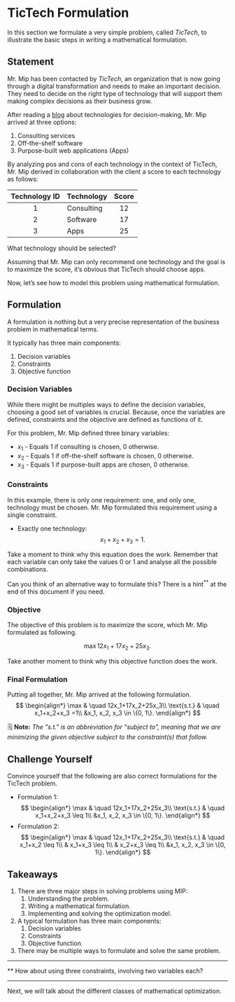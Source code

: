 # TicTech Formulation
In this section we formulate a very simple problem, called *TicTech*,
to illustrate the basic steps in writing a mathematical formulation.

## Statement
Mr. Mip has been contacted by *TicTech*, an organization that is now going 
through a digital transformation and needs to make an important decision. 
They need to decide on the right type of technology that will support them 
making complex decisions as their business grow.

After reading a [blog][purpose-built-apps] about technologies for
decision-making, Mr. Mip arrived at three options:
1. Consulting services
2. Off-the-shelf software
3. Purpose-built web applications (Apps)

By analyzing pos and cons of each technology in the context of TicTech, Mr. 
Mip derived in collaboration with the client a score to each technology as 
follows: 

| **Technology ID** | **Technology** | **Score** |
|:-----------------:|:---------------|:---------:|
|         1         | Consulting     |    12     |
|         2         | Software       |    17     |
|         3         | Apps           |    25     |


What technology should be selected?

Assuming that Mr. Mip can only recommend one technology and the goal is to maximize the score, it’s obvious that TicTech should choose apps. 

Now, let’s see how to model this problem using mathematical formulation.

## Formulation

A formulation is nothing but a very precise representation of the business problem in mathematical terms.

It typically has three main components:
1.	Decision variables
2.	Constraints
3.	Objective function

### Decision Variables
While there might be multiples ways to define the decision variables, choosing a good set of variables is crucial. Because, once the variables are defined, constraints and the objective are defined as functions of it.

For this problem, Mr. Mip defined three binary variables:

- $x_1$	- Equals $1$ if consulting is chosen, $0$ otherwise.
- $x_2$	- Equals $1$ if off-the-shelf software is chosen, $0$ otherwise.
- $x_3$	- Equals $1$ if purpose-built apps are chosen, $0$ otherwise.

### Constraints
In this example, there is only one requirement: one, and only one, technology must be chosen.
Mr. Mip formulated this requirement using a single constraint.

* Exactly one technology:
$$x_1+x_2+x_3=1.$$

Take a moment to think why this equation does the work. Remember that each variable can only take the values $0$ or $1$ and analyse all the possible combinations.

Can you think of an alternative way to formulate this? There is a hint$^{**}$ at the end of this document if you need.

### Objective
The objective of this problem is to maximize the score, which Mr. Mip formulated as following.

$$\max{12x_1 + 17x_2 + 25x_3}.$$

Take another moment to think why this objective function does the work.

### Final Formulation
Putting all together, Mr. Mip arrived at the following formulation.
$$
\begin{align*}
\max & \quad 12x_1+17x_2+25x_3\\
\text{s.t.} & \quad x_1+x_2+x_3 =1\\
&x_1, x_2, x_3 \in \{0, 1\}.
\end{align*}
$$

🗒️ **Note:** 
*The "s.t." is an abbreviation for "subject to", meaning that we are minimizing the given objective subject to the constraint(s) that follow.* 

## Challenge Yourself
Convince yourself that the following are also correct formulations for the TicTech problem.

- Formulation 1:
    $$
    \begin{align*}
    \max & \quad 12x_1+17x_2+25x_3\\
    \text{s.t.} & \quad x_1+x_2+x_3 \leq 1\\
    &x_1, x_2, x_3 \in \{0, 1\}.
    \end{align*}
    $$
- Formulation 2:
    $$
    \begin{align*}
    \max & \quad 12x_1+17x_2+25x_3\\
    \text{s.t.} & \quad x_1+x_2 \leq 1\\
    & x_1+x_3 \leq 1\\
    & x_2+x_3 \leq 1\\
    &x_1, x_2, x_3 \in \{0, 1\}.
    \end{align*}
    $$

## Takeaways
1.	There are three major steps in solving problems using MIP:
    1.	Understanding the problem.
    2.	Writing a mathematical formulation.
    3.	Implementing and solving the optimization model.
2.	A typical formulation has three main components:
    1.	Decision variables
    2.	Constraints
    3.	Objective function
3.	There may be multiple ways to formulate and solve the same problem.

------------------------------------------------------------------------------
** How about using three constraints, involving two variables each?

[purpose-built-apps]: https://medium.com/opex-analytics/purpose-built-apps-for-enterprise-decision-making-31ccadad362d

------------------------------------------------------------------------------

Next, we will talk about the different classes of mathematical optimization.
